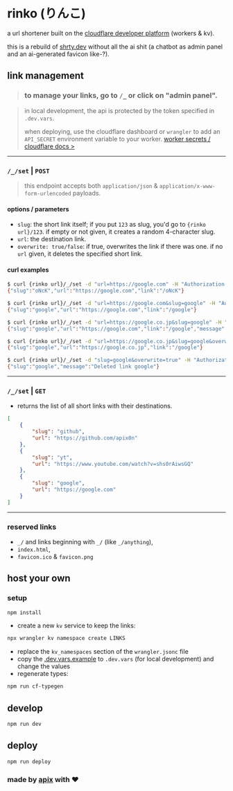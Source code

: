 # rinko (りんこ)

a url shortener built on the [cloudflare developer platform](https://developers.cloudflare.com) (workers & kv).

this is a rebuild of [shrty.dev](https://github.com/craigsdennis/shorty-dot-dev) without all the ai shit (a chatbot as admin panel and an ai-generated favicon like-?).

## link management

> ### to manage your links, go to `/_` or click on "admin panel".

> in local development, the api is protected by the token specified in `.dev.vars`.
>
> when deploying, use the cloudflare dashboard or `wrangler` to add an `API_SECRET` environment variable to your worker. [worker secrets / cloudflare docs >](https://developers.cloudflare.com/workers/configuration/secrets/#secrets-on-deployed-workers)

---

### `/_/set` | `POST`

> this endpoint accepts both `application/json` & `application/x-www-form-urlencoded` payloads.

#### options / parameters

* `slug`: the short link itself; if you put `123` as slug, you'd go to `{rinko url}/123`. if empty or not given, it creates a random 4-character slug.
* `url`: the destination link.
* `overwrite: true/false`: if true, overwrites the link if there was one. if no `url` given, it deletes the specified short link.

#### curl examples

```bash
$ curl {rinko url}/_/set -d "url=https://google.com" -H "Authorization: Bearer {api token}"
{"slug":"oNcK","url":"https://google.com","link":"/oNcK"}
```

```bash
$ curl {rinko url}/_/set -d "url=https://google.com&slug=google" -H "Authorization: Bearer {api token}"
{"slug":"google","url":"https://google.com","link":"/google"}

$ curl {rinko url}/_/set -d "url=https://google.co.jp&slug=google" -H "Authorization: Bearer {api token}" 
{"slug":"google","url":"https://google.com","link":"/google","message":"Did not update google because it already was pointing to https://google.com and overwrite was set to false."}

$ curl {rinko url}/_/set -d "url=https://google.co.jp&slug=google&overwrite=true" -H "Authorization: Bearer {api token}"
{"slug":"google","url":"https://google.co.jp","link":"/google"}
```

```bash
$ curl {rinko url}/_/set -d "slug=google&overwrite=true" -H "Authorization: Bearer {api token}"
{"slug":"google","message":"Deleted link google"}
```

---

### `/_/set` | `GET`

* returns the list of all short links with their destinations.

```json
[
    {
        "slug": "github",
        "url": "https://github.com/apix0n"
    },
	{
		"slug": "yt",
		"url": "https://www.youtube.com/watch?v=shs0rAiwsGQ"
	},
	{
		"slug": "google",
		"url": "https://google.com"
	}
]
```

---

### reserved links

*  `_/` and links beginning with `_/` (like `_/anything`),
*  `index.html`,
*  `favicon.ico` & `favicon.png`

## host your own

### setup

```bash
npm install
```

* create a new `kv` service to keep the links:

```bash
npx wrangler kv namespace create LINKS
```

* replace the `kv_namespaces` section of the `wrangler.jsonc` file
* copy the [.dev.vars.example](./.dev.vars.example) to `.dev.vars` (for local development) and change the values
* regenerate types:

```bash
npm run cf-typegen
```

## develop

```bash
npm run dev
```

## deploy

```bash
npm run deploy
```

### made by [apix](https://github.com/apix0n) with ❤️